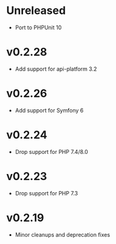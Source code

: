 # Unreleased

* Port to PHPUnit 10

# v0.2.28

* Add support for api-platform 3.2

# v0.2.26

* Add support for Symfony 6

# v0.2.24

* Drop support for PHP 7.4/8.0

# v0.2.23

* Drop support for PHP 7.3

# v0.2.19

* Minor cleanups and deprecation fixes